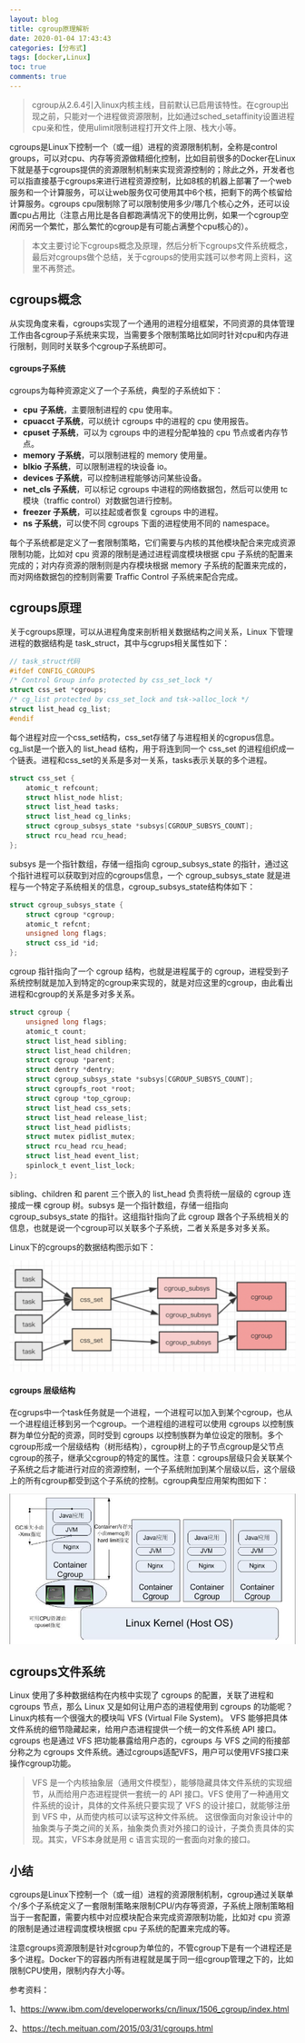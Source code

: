 ```yaml
---
layout: blog
title: cgroup原理解析
date: 2020-01-04 17:43:43
categories: [分布式]
tags: [docker,Linux]
toc: true
comments: true
---
```


> cgroup从2.6.4引入linux内核主线，目前默认已启用该特性。在cgroup出现之前，只能对一个进程做资源限制，比如通过sched_setaffinity设置进程cpu亲和性，使用ulimit限制进程打开文件上限、栈大小等。

cgroups是Linux下控制一个（或一组）进程的资源限制机制，全称是control groups，可以对cpu、内存等资源做精细化控制，比如目前很多的Docker在Linux下就是基于cgroups提供的资源限制机制来实现资源控制的；除此之外，开发者也可以指直接基于cgroups来进行进程资源控制，比如8核的机器上部署了一个web服务和一个计算服务，可以让web服务仅可使用其中6个核，把剩下的两个核留给计算服务。cgroups cpu限制除了可以限制使用多少/哪几个核心之外，还可以设置cpu占用比（注意占用比是各自都跑满情况下的使用比例，如果一个cgroup空闲而另一个繁忙，那么繁忙的cgroup是有可能占满整个cpu核心的）。

> 本文主要讨论下cgroups概念及原理，然后分析下cgroups文件系统概念，最后对cgroups做个总结，关于cgroups的使用实践可以参考网上资料，这里不再赘述。

## cgroups概念

从实现角度来看，cgroups实现了一个通用的进程分组框架，不同资源的具体管理工作由各cgroup子系统来实现，当需要多个限制策略比如同时针对cpu和内存进行限制，则同时关联多个cgroup子系统即可。

#### cgroups子系统

cgroups为每种资源定义了一个子系统，典型的子系统如下：

- **cpu 子系统**，主要限制进程的 cpu 使用率。
- **cpuacct 子系统**，可以统计 cgroups 中的进程的 cpu 使用报告。
- **cpuset 子系统**，可以为 cgroups 中的进程分配单独的 cpu 节点或者内存节点。
- **memory 子系统**，可以限制进程的 memory 使用量。
- **blkio 子系统**，可以限制进程的块设备 io。
- **devices 子系统**，可以控制进程能够访问某些设备。
- **net_cls 子系统**，可以标记 cgroups 中进程的网络数据包，然后可以使用 tc 模块（traffic control）对数据包进行控制。
- **freezer 子系统**，可以挂起或者恢复 cgroups 中的进程。
- **ns 子系统**，可以使不同 cgroups 下面的进程使用不同的 namespace。

每个子系统都是定义了一套限制策略，它们需要与内核的其他模块配合来完成资源限制功能，比如对 cpu 资源的限制是通过进程调度模块根据 cpu 子系统的配置来完成的；对内存资源的限制则是内存模块根据 memory 子系统的配置来完成的，而对网络数据包的控制则需要 Traffic Control 子系统来配合完成。

## cgroups原理

关于cgroups原理，可以从进程角度来剖析相关数据结构之间关系，Linux 下管理进程的数据结构是 task_struct，其中与cgrups相关属性如下：

```c
// task_struct代码
#ifdef CONFIG_CGROUPS 
/* Control Group info protected by css_set_lock */ 
struct css_set *cgroups; 
/* cg_list protected by css_set_lock and tsk->alloc_lock */ 
struct list_head cg_list; 
#endif
```

每个进程对应一个css_set结构，css_set存储了与进程相关的cgropus信息。cg_list是一个嵌入的 list_head 结构，用于将连到同一个 css_set 的进程组织成一个链表。进程和css_set的关系是多对一关系，tasks表示关联的多个进程。

```c
struct css_set { 
	atomic_t refcount;
	struct hlist_node hlist; 
	struct list_head tasks; 
	struct list_head cg_links; 
	struct cgroup_subsys_state *subsys[CGROUP_SUBSYS_COUNT]; 
	struct rcu_head rcu_head; 
};
```

subsys 是一个指针数组，存储一组指向 cgroup_subsys_state 的指针，通过这个指针进程可以获取到对应的cgroups信息，一个 cgroup_subsys_state 就是进程与一个特定子系统相关的信息，cgroup_subsys_state结构体如下：

```c
struct cgroup_subsys_state {
	struct cgroup *cgroup;
	atomic_t refcnt;
	unsigned long flags;
	struct css_id *id;
};
```

cgroup 指针指向了一个 cgroup 结构，也就是进程属于的 cgroup，进程受到子系统控制就是加入到特定的cgroup来实现的，就是对应这里的cgroup，由此看出进程和cgroup的关系是多对多关系。

```c
struct cgroup {
	unsigned long flags; 
	atomic_t count; 
	struct list_head sibling; 
	struct list_head children; 
	struct cgroup *parent; 
	struct dentry *dentry; 
	struct cgroup_subsys_state *subsys[CGROUP_SUBSYS_COUNT]; 
	struct cgroupfs_root *root;
	struct cgroup *top_cgroup; 
	struct list_head css_sets; 
	struct list_head release_list; 
	struct list_head pidlists;
	struct mutex pidlist_mutex; 
	struct rcu_head rcu_head; 
	struct list_head event_list; 
	spinlock_t event_list_lock; 
};
```

sibling、children 和 parent 三个嵌入的 list_head 负责将统一层级的 cgroup 连接成一棵 cgroup 树。subsys 是一个指针数组，存储一组指向 cgroup_subsys_state 的指针。这组指针指向了此 cgroup 跟各个子系统相关的信息，也就是说一个cgroup可以关联多个子系统，二者关系是多对多关系。

Linux下的cgroups的数据结构图示如下：

![](_image/cgroup原理解析/image-20200104135253154.png)

#### cgroups 层级结构

在cgrups中一个task任务就是一个进程，一个进程可以加入到某个cgroup，也从一个进程组迁移到另一个cgroup。一个进程组的进程可以使用 cgroups 以控制族群为单位分配的资源，同时受到 cgroups 以控制族群为单位设定的限制。多个cgroup形成一个层级结构（树形结构），cgroup树上的子节点cgroup是父节点cgroup的孩子，继承父cgroup的特定的属性。注意：cgroups层级只会关联某个子系统之后才能进行对应的资源控制，一个子系统附加到某个层级以后，这个层级上的所有cgroup都受到这个子系统的控制。cgroup典型应用架构图如下：

![](_image/cgroup原理解析/img002.png)
## cgroups文件系统

Linux 使用了多种数据结构在内核中实现了 cgroups 的配置，关联了进程和 cgroups 节点，那么 Linux 又是如何让用户态的进程使用到 cgroups 的功能呢？ Linux内核有一个很强大的模块叫 VFS (Virtual File System)。 VFS 能够把具体文件系统的细节隐藏起来，给用户态进程提供一个统一的文件系统 API 接口。 cgroups 也是通过 VFS 把功能暴露给用户态的，cgroups 与 VFS 之间的衔接部分称之为 cgroups 文件系统。通过cgroups适配VFS，用户可以使用VFS接口来操作cgroup功能。

> VFS 是一个内核抽象层（通用文件模型），能够隐藏具体文件系统的实现细节，从而给用户态进程提供一套统一的 API 接口。VFS 使用了一种通用文件系统的设计，具体的文件系统只要实现了 VFS 的设计接口，就能够注册到 VFS 中，从而使内核可以读写这种文件系统。 这很像面向对象设计中的抽象类与子类之间的关系，抽象类负责对外接口的设计，子类负责具体的实现。其实，VFS本身就是用 c 语言实现的一套面向对象的接口。

## 小结

cgroups是Linux下控制一个（或一组）进程的资源限制机制，cgroup通过关联单个/多个子系统定义了一套限制策略来限制CPU/内存等资源，子系统上限制策略相当于一套配置，需要内核中对应模块配合来完成资源限制功能，比如对 cpu 资源的限制是通过进程调度模块根据 cpu 子系统的配置来完成的等。

注意cgroups资源限制是针对cgroup为单位的，不管cgroup下是有一个进程还是多个进程。Docker下的容器内所有进程就是属于同一组cgroup管理之下的，比如限制CPU使用，限制内存大小等。

参考资料：

1、https://www.ibm.com/developerworks/cn/linux/1506_cgroup/index.html

2、https://tech.meituan.com/2015/03/31/cgroups.html